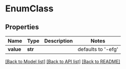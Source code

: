 # EnumClass

## Properties
Name | Type | Description | Notes
------------ | ------------- | ------------- | -------------
**value** | **str** |  | defaults to '-efg'

[[Back to Model list]](../README.md#documentation-for-models) [[Back to API list]](../README.md#documentation-for-api-endpoints) [[Back to README]](../README.md)


